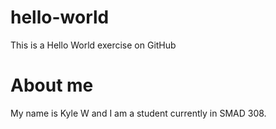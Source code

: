 # hello-world
This is a Hello World exercise on GitHub
# About me
My name is Kyle W and I am a student currently in SMAD 308.
